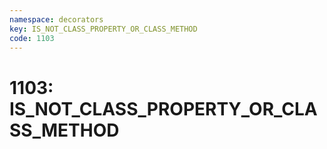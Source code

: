 ```yaml
---
namespace: decorators
key: IS_NOT_CLASS_PROPERTY_OR_CLASS_METHOD
code: 1103
---
```


# 1103: IS_NOT_CLASS_PROPERTY_OR_CLASS_METHOD
